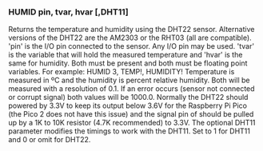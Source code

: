 

### HUMID pin, tvar, hvar [,DHT11]

 Returns the temperature and humidity using the DHT22 sensor. Alternative versions of the DHT22 are the AM2303 or the RHT03 (all are compatible). 'pin' is the I/O pin connected to the sensor. Any I/O pin may be used. 'tvar' is the variable that will hold the measured temperature and 'hvar' is the same for humidity. Both must be present and both must be floating point variables. For example: HUMID 3, TEMP!, HUMIDITY! Temperature is measured in ºC and the humidity is percent relative humidity. Both will be measured with a resolution of 0.1. If an error occurs (sensor not connected or corrupt signal) both values will be 1000.0. Normally the DHT22 should powered by 3.3V to keep its output below 3.6V for the Raspberry Pi Pico (the Pico 2 does not have this issue) and the signal pin of should be pulled up by a 1K to 10K resistor (4.7K recommended) to 3.3V. The optional DHT11 parameter modifies the timings to work with the DHT11. Set to 1 for DHT11 and 0 or omit for DHT22.